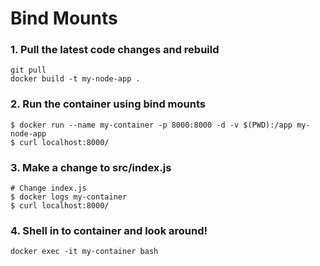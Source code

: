 # Bind Mounts

### 1. Pull the latest code changes and rebuild
```
git pull
docker build -t my-node-app .
```

### 2. Run the container using bind mounts
```
$ docker run --name my-container -p 8000:8000 -d -v $(PWD):/app my-node-app
$ curl localhost:8000/
```

### 3. Make a change to src/index.js
```
# Change index.js
$ docker logs my-container 
$ curl localhost:8000/
```

### 4. Shell in to container and look around!
```
docker exec -it my-container bash
```